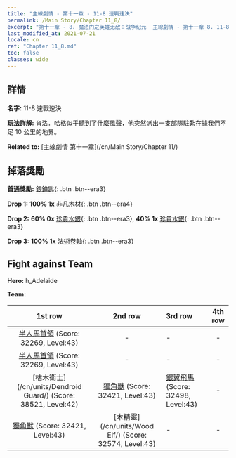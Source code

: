 ```yaml
---
title: "主線劇情 - 第十一章 - 11-8 速戰速決"
permalink: /Main Story/Chapter 11_8/
excerpt: "第十一章 - 8. 魔法门之英雄无敌：战争纪元  主線劇情 - 第十一章_8. 11-8 速戰速決"
last_modified_at: 2021-07-21
locale: cn
ref: "Chapter 11_8.md"
toc: false
classes: wide
---
```


## 詳情

 **名字:** 11-8 速戰速決

 **玩法詳解:** 肯洛．哈格似乎聽到了什麼風聲，他突然派出一支部隊駐紮在據我們不足 10 公里的地界。

 **Related to:** [主線劇情 第十一章](/cn/Main Story/Chapter 11/)

## 掉落獎勵

 **首通獎勵:** [銀鑰匙](/cn/Items/con_693/){: .btn .btn--era3}

 **Drop 1:** **100% 1x** [非凡木材](/cn/Items/mat_34/){: .btn .btn--era4}

 **Drop 2:** **60% 0x** [珍貴水銀](/cn/Items/mat_28/){: .btn .btn--era3}, **40% 1x** [珍貴水銀](/cn/Items/mat_28/){: .btn .btn--era3}

 **Drop 3:** **100% 1x** [法術卷軸](/cn/Items/con_694/){: .btn .btn--era3}


## Fight against Team
 **Hero:** h_Adelaide

 **Team:**


  | 1st row | 2nd row | 3rd row | 4th row |
  |:----:|:----:|:----|:----:|
  | [半人馬首領](/cn/units/Centaur/) (Score: 32269, Level:43)  | - | - | - |
  | [半人馬首領](/cn/units/Centaur/) (Score: 32269, Level:43)  | - | - | - |
  | [枯木衛士](/cn/units/Dendroid Guard/) (Score: 38521, Level:42)  | [獨角獸](/cn/units/Unicorn/) (Score: 32421, Level:43)  | [銀翼飛馬](/cn/units/Pegasus/) (Score: 32498, Level:43)  | - |
  | [獨角獸](/cn/units/Unicorn/) (Score: 32421, Level:43)  | [木精靈](/cn/units/Wood Elf/) (Score: 32574, Level:43)  | - | - |


